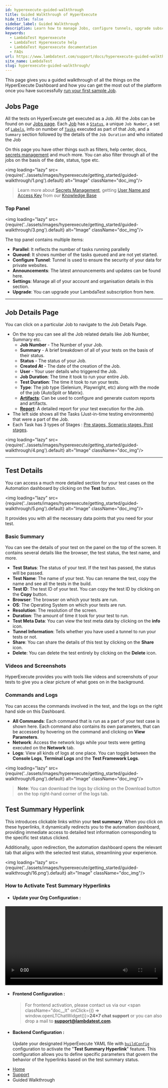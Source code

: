 ```yaml
---
id: hyperexecute-guided-walkthrough
title: Guided Walkthrough of HyperExecute
hide_title: false
sidebar_label: Guided Walkthrough 
description: Learn how to manage Jobs, configure tunnels, upgrade subscriptions, and access detailed test and job information. Discover the power of custom report, analytic.
keywords:
  - LambdaTest Hyperexecute
  - LambdaTest Hyperexecute help
  - LambdaTest Hyperexecute documentation
  - FAQs
url: https://www.lambdatest.com/support/docs/hyperexecute-guided-walkthrough/
site_name: LambdaTest
slug: hyperexecute-guided-walkthrough/
---
```


<script type="application/ld+json"
      dangerouslySetInnerHTML={{ __html: JSON.stringify({
       "@context": "https://schema.org",
        "@type": "BreadcrumbList",
        "itemListElement": [{
          "@type": "ListItem",
          "position": 1,
          "name": "Home",
          "item": "https://www.lambdatest.com"
        },{
          "@type": "ListItem",
          "position": 2,
          "name": "Support",
          "item": "https://www.lambdatest.com/support/docs/"
        },{
          "@type": "ListItem",
          "position": 3,
          "name": "Guided Walkthrough of HyperExecute",
          "item": "https://www.lambdatest.com/support/docs/hyperexecute-guided-walkthrough/"
        }]
      })
    }}
></script>
This page gives you a guided walkthrough of all the things on the HyperExecute Dashboard and how you can get the most out of the platform once you have successfully [run your first sample Job](/support/docs/hyperexecute-running-your-first-job/). 

## Jobs Page

All the tests on HyperExecute get executed as a Job. All the Jobs can be found on our [Jobs page](https://hyperexecute.lambdatest.com/hyperexecute). Each [Job](/support/docs/hyperexecute-status/#1-job-level-status) has a [`Status`](/support/docs/hyperexecute-status/#3-stage-level-status), a unique `Job Number`, a set of [`Labels`](/support/docs/deep-dive-into-hyperexecute-yaml/#joblabel), info on number of [`Tasks`](/support/docs/hyperexecute-status/#2-task-level-status) executed as part of that Job, and a `Summary` section followed by the details of the `Job Duration` and who initiated the Job

On this page you have other things such as filters, help center, docs, [secrets management](/support/docs/hyperexecute-how-to-save-and-manage-secrets/) and much more. You can also filter through all of the jobs on the basis of the date, status, type etc.

<img loading="lazy" src={require('../assets/images/hyperexecute/getting_started/guided-walkthrough/1.png').default} alt="Image"  className="doc_img"/>

> Learn more about [Secrets Management](/support/docs/hyperexecute-how-to-save-and-manage-secrets/), getting [User Name and Access Key](/support/docs/hyperexecute-how-to-get-my-username-and-access-key/) from our [Knowledge Base](/support/docs/hyperexecute-knowledge-base/)

### Top Panel
    
<img loading="lazy" src={require('../assets/images/hyperexecute/getting_started/guided-walkthrough/3.png').default} alt="Image"  className="doc_img"/>

The top panel contains multiple items:

- **Parallel**: It reflects the number of tasks running parallelly
- **Queued**: It shows number of the tasks queued and are not yet started.
- **Configure Tunnel**: Tunnel is used to ensure the security of your data for private websites. 
- **Announcements**: The latest announcements and updates can be found here.
- **Settings**: Manage all of your account and organisation details in this section.
- **Upgrade**: You can upgrade your LambdaTest subscription from here.
      
*** 

## Job Details Page

You can click on a particular Job to navigate to the Job Details Page.

- On the top you can see all the Job related details like Job Number, Summary etc.
  -   **Job Number** - The Number of your Job.
  -   **Summary** - A brief breakdown of all of your tests on the basis of their status.
  -   **Status** - The status of your Job.
  -   **Created At** - The date of the creation of the Job.  
  -   **User** - Your user details who triggered the Job.
  -   **Job Duration**: The time it took to run your entire Job.
  -   **Test Duration**: The time it took to run your tests.
  -   **Type**: The job type (Selenium, Playwright, etc) along with the mode of the job (AutoSplit or Matrix).
  -   **[Artifacts](/support/docs/hyperexecute-artifacts/)**: Can be used to configure and generate custom reports and artifacts.
  -   **[Report](/support/docs/hyperexecute-reports/)**: A detailed report for your test execution for the Job.
- The left side shows all the Tasks (Just-in-time testing environments) that were a part of the Job.
- Each Task has 3 types of Stages : [Pre stages, Scenario stages, Post stages](/support/docs/hyperexecute-status/#3-stage-level-status).

<!-- > **Note** - You can learn about Job, Tasks and Stages [here](/support/docs/hyperexecute-concepts/). -->

<img loading="lazy" src={require('../assets/images/hyperexecute/getting_started/guided-walkthrough/4.png').default} alt="Image"  className="doc_img"/>

*** 

## Test Details
  
You can access a much more detailed section for your test cases on the Automation dashboard by clicking on the **Test** button.

<img loading="lazy" src={require('../assets/images/hyperexecute/getting_started/guided-walkthrough/5.png').default} alt="Image"  className="doc_img"/>

It provides you with all the necessary data points that you need for your test. 

### Basic Summary
You can see the details of your test on the panel on the top of the screen. It contains several details like the browser, the test status, the test name, and more.

- **Test Status**: The status of your test. If the test has passed, the status will be passed.  
- **Test Name**: The name of your test. You can rename the test, copy the name and see all the tests in the build.  
- **Test ID**: The test ID of your test. You can copy the test ID by clicking on the **Copy** button. 
- **Browser**: The browser on which your tests are run. 
- **OS**: The Operating System on which your tests are run.
- **Resolution**: The resolution of the screen.
- **Duration**: The amount of time it took for your test to run.
- **Test Meta Data**: You can view the test meta data by clicking on the **info** icon.
- **Tunnel Information**: Tells whether you have used a tunnel to run your tests or not.
- **Share**: You can share the details of this test by clicking on the **Share** icon.
- **Delete**: You can delete the test entirely by clicking on the **Delete** icon.
### Videos and Screenshots

HyperExecute provides you with tools like videos and screenshots of your tests to give you a clear picture of what goes on in the background.

### Commands and Logs

You can access the commands involved in the test, and the logs on the right hand side on this Dashboard.

-   **All Commands**: Each command that is run as a part of your test case is shown here. Each command also contains its own parameters, that can be accessed by hovering on the command and clicking on **View Parameters**.
-   **Network**: Access the network logs while your tests were getting executed on the **Network** tab.
-   **Logs**: View all kinds of logs at one place. You can toggle between the **Console Logs**, **Terminal Logs** and the **Test Framework Logs**.

<img loading="lazy" src={require('../assets/images/hyperexecute/getting_started/guided-walkthrough/6.png').default} alt="Image"  className="doc_img"/>

>**Note**: You can download the logs by clicking on the Download button on the top right-hand corner of the logs tab. 

## Test Summary Hyperlink

This introduces clickable links within your **test summary**. When you click on these hyperlinks, it dynamically redirects you to the automation dashboard, providing immediate access to detailed test information corresponding to the specific test status clicked.

Additionally, upon redirection, the automation dashboard opens the relevant tab that aligns with the selected test status, streamlining your experience.

  <img loading="lazy" src={require('../assets/images/hyperexecute/getting_started/guided-walkthrough/16.png').default} alt="Image"  className="doc_img"/> 

### How to Activate Test Summary Hyperlinks

- #### Update your Org Configuration :

<video class="right-side" width="100%" controls id="vid">
<source src= {require('../assets/videos/hyperexecute/getting-started/guided-walkthrough/test-summary.mp4').default} type="video/mp4" />
</video>

- #### Frontend Configuration :

  > For frontend activation, please contact us via our <span className="doc__lt" onClick={() => window.openLTChatWidget()}>**24×7 chat support**</span> or you can also drop a mail to **support@lambdatest.com**.<br />

- #### Backend Configuration :

  Update your designated HyperExecute YAML file with [`buildConfig`](/support/docs/deep-dive-into-hyperexecute-yaml/#buildconfig) configuration to activate the "**Test Summary Hyperlink**" feature. This configuration allows you to define specific parameters that govern the behavior of the hyperlinks based on the test summary status.

<nav aria-label="breadcrumbs">
  <ul className="breadcrumbs">
    <li className="breadcrumbs__item">
      <a className="breadcrumbs__link" target="_self" href="https://www.lambdatest.com">Home</a>
    </li>
    <li className="breadcrumbs__item">
      <a className="breadcrumbs__link" target="_self" href="https://www.lambdatest.com/support/docs/">Support</a>
    </li>
    <li className="breadcrumbs__item breadcrumbs__item--active">
      <span className="breadcrumbs__link">Guided Walkthrough</span>
    </li>
  </ul>
</nav>